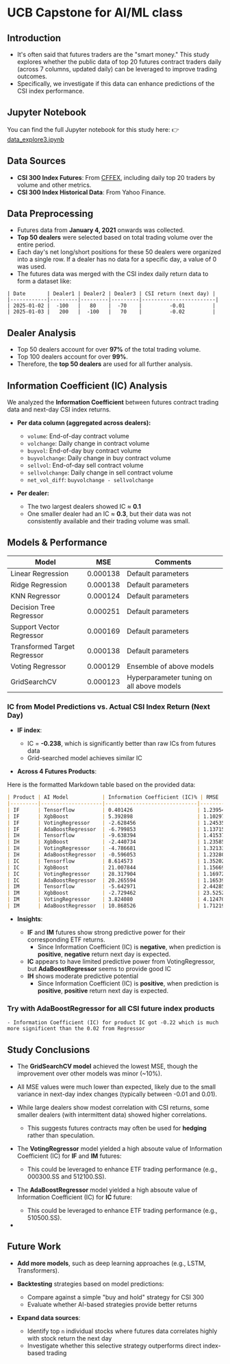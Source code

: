 # UCB Capstone for AI/ML class

## Introduction

* It's often said that futures traders are the "smart money." This study explores whether the public data of top 20 futures contract traders daily (across 7 columns, updated daily) can be leveraged to improve trading outcomes.
* Specifically, we investigate if this data can enhance predictions of the CSI index performance.

## Jupyter Notebook

You can find the full Jupyter notebook for this study here:
👉 [data\_explore3.ipynb](https://github.com/mingl2000/UCBCapstone/blob/main/data_explore3.ipynb)

## Data Sources

* **CSI 300 Index Futures**: From [CFFEX](http://www.cffex.com.cn), including daily top 20 traders by volume and other metrics.
* **CSI 300 Index Historical Data**: From Yahoo Finance.

## Data Preprocessing

* Futures data from **January 4, 2021** onwards was collected.
* **Top 50 dealers** were selected based on total trading volume over the entire period.
* Each day's net long/short positions for these 50 dealers were organized into a single row. If a dealer has no data for a specific day, a value of 0 was used.
* The futures data was merged with the CSI index daily return data to form a dataset like:

```
| Date       | Dealer1 | Dealer2 | Dealer3 | CSI return (next day) |
|------------|---------|---------|---------|------------------------|
| 2025-01-02 |  -100   |   80    |  -70    |         -0.01         |
| 2025-01-03 |   200   |  -100   |   70    |         -0.02         |
```

## Dealer Analysis

* Top 50 dealers account for over **97%** of the total trading volume.
* Top 100 dealers account for over **99%**.
* Therefore, the **top 50 dealers** are used for all further analysis.

## Information Coefficient (IC) Analysis

We analyzed the **Information Coefficient** between futures contract trading data and next-day CSI index returns.

* **Per data column (aggregated across dealers):**

  * `volume`: End-of-day contract volume
  * `volchange`: Daily change in contract volume
  * `buyvol`: End-of-day buy contract volume
  * `buyvolchange`: Daily change in buy contract volume
  * `sellvol`: End-of-day sell contract volume
  * `sellvolchange`: Daily change in sell contract volume
  * `net_vol_diff`: `buyvolchange - sellvolchange`

* **Per dealer:**

  * The two largest dealers showed IC ≈ **0.1**
  * One smaller dealer had an IC ≈ **0.3**, but their data was not consistently available and their trading volume was small.

## Models & Performance

| Model                        | MSE      | Comments                                  |
| ---------------------------- | -------- | ----------------------------------------- |
| Linear Regression            | 0.000138 | Default parameters                        |
| Ridge Regression             | 0.000138 | Default parameters                        |
| KNN Regressor                | 0.000124 | Default parameters                        |
| Decision Tree Regressor      | 0.000251 | Default parameters                        |
| Support Vector Regressor     | 0.000169 | Default parameters                        |
| Transformed Target Regressor | 0.000138 | Default parameters                        |
| Voting Regressor             | 0.000129 | Ensemble of above models                  |
| GridSearchCV                 | 0.000123 | Hyperparameter tuning on all above models |


### IC from Model Predictions vs. Actual CSI Index Return (Next Day)

* **IF index**:

  * IC = **-0.238**, which is significantly better than raw ICs from futures data
  * Grid-searched model achieves similar IC

* **Across 4 Futures Products**:


Here is the formatted Markdown table based on the provided data:

```markdown
| Product | AI Model           | Information Coefficient (IC)% | RMSE      | Index ETF  | Index Name     |
|---------|--------------------|------------------------------|-----------|------------|-----------------|
| IF      | Tensorflow         | 0.401426                     | 1.239543  | 000300.SS  | CSI 300 Index   |
| IF      | XgbBoost           | 5.392898                     | 1.102974  | 000300.SS  | CSI 300 Index   |
| IF      | VotingRegressor    | -2.628456                    | 1.245353  | 000300.SS  | CSI 300 Index   |
| IF      | AdaBoostRegressor  | -6.799853                    | 1.137156  | 000300.SS  | CSI 300 Index   |
| IH      | Tensorflow         | -9.638394                    | 1.415375  | 510050.SS  | CSI 300 Index   |
| IH      | XgbBoost           | -2.440734                    | 1.235854  | 510050.SS  | CSI 50 Index    |
| IH      | VotingRegressor    | -4.786681                    | 1.321331  | 510050.SS  | CSI 50 Index    |
| IH      | AdaBoostRegressor  | -0.596053                    | 1.232800  | 510050.SS  | CSI 50 Index    |
| IC      | Tensorflow         | 8.614573                     | 1.352025  | 510500.SS  | CSI 50 Index    |
| IC      | XgbBoost           | 21.007844                    | 1.156693  | 510500.SS  | CSI 500 Index   |
| IC      | VotingRegressor    | 28.317904                    | 1.169722  | 510500.SS  | CSI 500 Index   |
| IC      | AdaBoostRegressor  | 20.265594                    | 1.165397  | 510500.SS  | CSI 500 Index   |
| IM      | Tensorflow         | -5.642971                    | 2.442851  | 512100.SS  | CSI 1000 Index  |
| IM      | XgbBoost           | -2.729462                    | 23.525207 | 512100.SS  | CSI 1000 Index  |
| IM      | VotingRegressor    | 3.824080                     | 4.124704  | 512100.SS  | CSI 1000 Index  |
| IM      | AdaBoostRegressor  | 10.868526                    | 1.712199  | 512100.SS  | CSI 1000 Index  |
```


* **Insights**:

  * **IF** and **IM** futures show strong predictive power for their corresponding ETF returns.
    - Since Information Coefficient (IC) is **negative**, when prediction is **positive**, **negative** return next day is expected. 
  * **IC** appears to have limited predictive power from VotingRegressor, but **AdaBoostRegressor** seems to provide good IC
  * **IH** shows moderate predictive potential
    - Since Information Coefficient (IC) is **positive**, when prediction is **positive**, **positive** return next day is expected. 


### Try with AdaBoostRegressor for all CSI future index products
    - Information Coefficient (IC) for product IC got -0.22 which is much more significent than the 0.02 from Regressor

## Study Conclusions

* The **GridSearchCV model** achieved the lowest MSE, though the improvement over other models was minor (\~10%).
* All MSE values were much lower than expected, likely due to the small variance in next-day index changes (typically between -0.01 and 0.01).
* While large dealers show modest correlation with CSI returns, some smaller dealers (with intermittent data) showed higher correlations.

  * This suggests futures contracts may often be used for **hedging** rather than speculation.
* The **VotingRegressor** model yielded a high absoute value of Information Coefficient (IC) for **IF** and **IM** futures:
  * This could be leveraged to enhance ETF trading performance (e.g., 000300.SS and 512100.SS).

* The **AdaBoostRegressor** model yielded a high absoute value of Information Coefficient (IC)  for **IC** future:
  * This could be leveraged to enhance ETF trading performance (e.g., 510500.SS).
*

## Future Work

* **Add more models**, such as deep learning approaches (e.g., LSTM, Transformers).
* **Backtesting** strategies based on model predictions:

  * Compare against a simple "buy and hold" strategy for CSI 300
  * Evaluate whether AI-based strategies provide better returns
* **Expand data sources**:

  * Identify top `n` individual stocks where futures data correlates highly with stock return the next day
  * Investigate whether this selective strategy outperforms direct index-based trading


